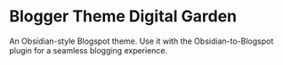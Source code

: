 # Blogger Theme Digital Garden

An Obsidian-style Blogspot theme. Use it with the Obsidian-to-Blogspot plugin for a seamless blogging experience.

##